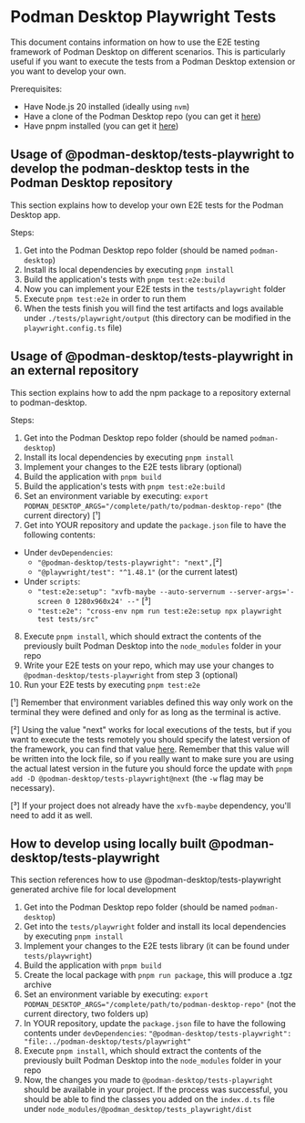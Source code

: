 # Podman Desktop Playwright Tests

This document contains information on how to use the E2E testing framework of Podman Desktop on different scenarios.
This is particularly useful if you want to execute the tests from a Podman Desktop extension or you want to develop your own.

Prerequisites:

- Have Node.js 20 installed (ideally using `nvm`)
- Have a clone of the Podman Desktop repo (you can get it [here](https://github.com/containers/podman-desktop/tree/main))
- Have pnpm installed (you can get it [here](https://pnpm.io/installation))

## Usage of @podman-desktop/tests-playwright to develop the podman-desktop tests in the Podman Desktop repository

This section explains how to develop your own E2E tests for the Podman Desktop app.

Steps:

1. Get into the Podman Desktop repo folder (should be named `podman-desktop`)
2. Install its local dependencies by executing `pnpm install`
3. Build the application's tests with `pnpm test:e2e:build`
4. Now you can implement your E2E tests in the `tests/playwright` folder
5. Execute `pnpm test:e2e` in order to run them
6. When the tests finish you will find the test artifacts and logs available under `./tests/playwright/output` (this directory can be modified in the `playwright.config.ts` file)

## Usage of @podman-desktop/tests-playwright in an external repository

This section explains how to add the npm package to a repository external to podman-desktop.

Steps:

1. Get into the Podman Desktop repo folder (should be named `podman-desktop`)
2. Install its local dependencies by executing `pnpm install`
3. Implement your changes to the E2E tests library (optional)
4. Build the application with `pnpm build`
5. Build the application's tests with `pnpm test:e2e:build`
6. Set an environment variable by executing: `export PODMAN_DESKTOP_ARGS="/complete/path/to/podman-desktop-repo"` (the current directory) [¹]
7. Get into YOUR repository and update the `package.json` file to have the following contents:

- Under `devDependencies`:
  - `"@podman-desktop/tests-playwright": "next",`[²]
  - `"@playwright/test": "^1.48.1"` (or the current latest)
- Under `scripts`:
  - `"test:e2e:setup": "xvfb-maybe --auto-servernum --server-args='-screen 0 1280x960x24' --"` [³]
  - `"test:e2e": "cross-env npm run test:e2e:setup npx playwright test tests/src"`

8. Execute `pnpm install`, which should extract the contents of the previously built Podman Desktop into the `node_modules` folder in your repo
9. Write your E2E tests on your repo, which may use your changes to `@podman-desktop/tests-playwright` from step 3 (optional)
10. Run your E2E tests by executing `pnpm test:e2e`

[¹] Remember that environment variables defined this way only work on the terminal they were defined and only for as long as the terminal is active.

[²] Using the value "next" works for local executions of the tests, but if you want to execute the tests remotely you should specify the latest version of the framework, you can find that value [here](https://www.npmjs.com/package/@podman-desktop/tests-playwright). Remember that this value will be written into the lock file, so if you really want to make sure you are using the actual latest version in the future you should force the update with `pnpm add -D @podman-desktop/tests-playwright@next` (the `-w` flag may be necessary). 

[³] If your project does not already have the `xvfb-maybe` dependency, you'll need to add it as well.

## How to develop using locally built @podman-desktop/tests-playwright

This section references how to use @podman-desktop/tests-playwright generated archive file for local development

1. Get into the Podman Desktop repo folder (should be named `podman-desktop`)
2. Get into the `tests/playwright` folder and install its local dependencies by executing `pnpm install`
3. Implement your changes to the E2E tests library (it can be found under `tests/playwright`)
4. Build the application with `pnpm build`
5. Create the local package with `pnpm run package`, this will produce a .tgz archive
6. Set an environment variable by executing: `export PODMAN_DESKTOP_ARGS="/complete/path/to/podman-desktop-repo"` (not the current directory, two folders up)
7. In YOUR repository, update the `package.json` file to have the following contents under `devDependencies`:
   `"@podman-desktop/tests-playwright": "file:../podman-desktop/tests/playwright"`
8. Execute `pnpm install`, which should extract the contents of the previously built Podman Desktop into the `node_modules` folder in your repo
9. Now, the changes you made to `@podman-desktop/tests-playwright` should be available in your project. If the process was successful, you should be able to find the classes you added on the `index.d.ts` file under `node_modules/@podman_desktop/tests_playwright/dist`
